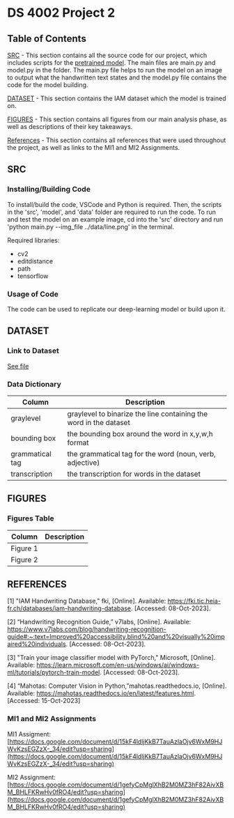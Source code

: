 # DS 4002 Project 2

## Table of Contents
[SRC](#SRC)  - This section contains all the source code for our project, which includes scripts for the [pretrained model](https://github.com/githubharald/SimpleHTR). The main files are main.py and model.py in the folder. The main.py file helps to run the model on an image to output what the handwritten text states and the model.py file contains the code for the model building.

[DATASET](#Dataset)  - This section contains the IAM dataset which the model is trained on. 

[FIGURES](#Figures)  - This section contains all figures from our main analysis phase, as well as descriptions of their key takeaways.

[References](#References)  - This section contains all references that were used throughout the project, as well as links to the MI1 and MI2 Assignments.

## SRC

### Installing/Building Code
To install/build the code, VSCode and Python is required. Then, the scripts in the 'src', 'model', and 'data' folder are required to run the code. To run and test the model on an example image, cd into the 'src' directory and run 'python main.py --img_file ../data/line.png' in the terminal. 

Required libraries:
- cv2
- editdistance
- path
- tensorflow


### Usage of Code
The code can be used to replicate our deep-learning model or build upon it.

## DATASET

### Link to Dataset
[See file](https://fki.tic.heia-fr.ch/databases/iam-handwriting-database)

### Data Dictionary
| Column| Description|                   
|-------|------------|
| graylevel | graylevel to binarize the line containing the word in the dataset|
| bounding box | the bounding box around the word in x,y,w,h format | 
| grammatical tag | the grammatical tag for the word (noun, verb, adjective) | 
| transcription | the transcription for words in the dataset | 


## FIGURES

### Figures Table
| Column| Description |                   
|-------|------------|
| Figure 1 | |
| Figure 2 | |



## REFERENCES 
[1] "IAM Handwriting Database," fki, [Online]. Available: https://fki.tic.heia-fr.ch/databases/iam-handwriting-database. [Accessed: 08-Oct-2023]. 

[2] “Handwriting Recognition Guide,” v7labs, [Online]. Available: https://www.v7labs.com/blog/handwriting-recognition-guide#:~:text=Improved%20accessibility,blind%20and%20visually%20impaired%20individuals. [Accessed: 08-Oct-2023]. 

[3] "Train your image classifier model with PyTorch," Microsoft, [Online]. Available: https://learn.microsoft.com/en-us/windows/ai/windows-ml/tutorials/pytorch-train-model. [Accessed: 08-Oct-2023]. 

[4] “Mahotas: Computer Vision in Python,”mahotas.readthedocs.io, [Online]. Available:
https://mahotas.readthedocs.io/en/latest/features.html.
[Accessed: 15-Oct-2023]



### MI1 and MI2 Assignments
MI1 Assigment: [https://docs.google.com/document/d/15kF4ldljKkB7TauAzlaOjv6WxM9HJWvKzsEGZzX-_34/edit?usp=sharing](https://docs.google.com/document/d/15kF4ldljKkB7TauAzlaOjv6WxM9HJWvKzsEGZzX-_34/edit?usp=sharing)

MI2 Assignment: [https://docs.google.com/document/d/1gefyCpMglXhB2M0MZ3hF82AivXBM_BHLFKRwHv0fRO4/edit?usp=sharing](https://docs.google.com/document/d/1gefyCpMglXhB2M0MZ3hF82AivXBM_BHLFKRwHv0fRO4/edit?usp=sharing)



